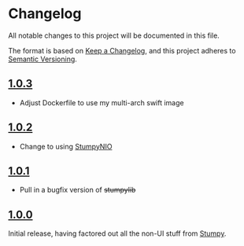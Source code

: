 # Changelog

All notable changes to this project will be documented in this file.

The format is based on [Keep a Changelog](https://keepachangelog.com/en/1.0.0/),
and this project adheres to [Semantic Versioning](https://semver.org/spec/v2.0.0.html).

## [1.0.3]

* Adjust Dockerfile to use my multi-arch swift image

## [1.0.2]

* Change to using [StumpyNIO]

## [1.0.1]

* Pull in a bugfix version of ~~stumpylib~~

## [1.0.0]

Initial release, having factored out all the non-UI stuff from [Stumpy].

[1.0.3]: https://github.com/sbeitzel/clStumpy/compare/1.0.2...1.0.3
[1.0.2]: https://github.com/sbeitzel/clStumpy/compare/1.0.1...1.0.2
[1.0.1]: https://github.com/sbeitzel/clStumpy/compare/1.0.0...1.0.1
[1.0.0]: https://github.com/sbeitzel/clStumpy/releases/tag/1.0.0
[StumpyNIO]: https://github.com/sbeitzel/StumpyNIO
[Stumpy]: https://github.com/sbeitzel/Stumpy
